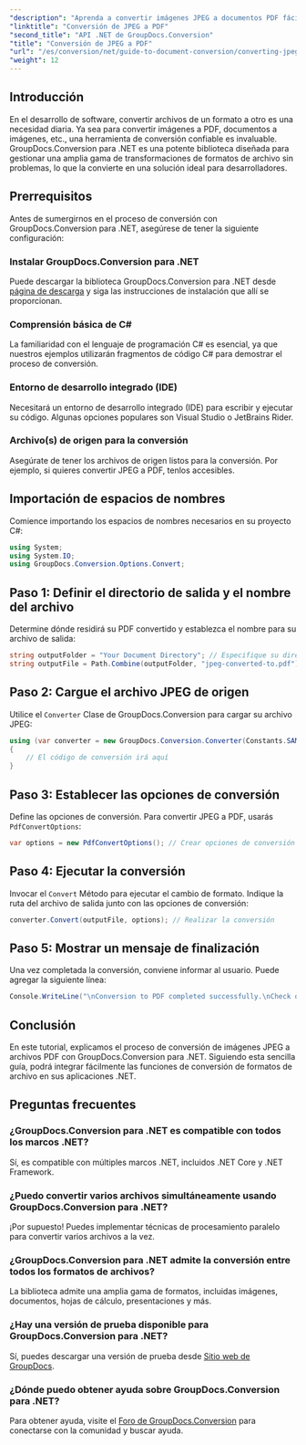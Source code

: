 ```yaml
---
"description": "Aprenda a convertir imágenes JPEG a documentos PDF fácilmente con GroupDocs.Conversion para .NET. Esta guía completa le explica los requisitos previos y los fragmentos de código esenciales."
"linktitle": "Conversión de JPEG a PDF"
"second_title": "API .NET de GroupDocs.Conversion"
"title": "Conversión de JPEG a PDF"
"url": "/es/conversion/net/guide-to-document-conversion/converting-jpeg-to-pdf/"
"weight": 12
---
```


## Introducción

En el desarrollo de software, convertir archivos de un formato a otro es una necesidad diaria. Ya sea para convertir imágenes a PDF, documentos a imágenes, etc., una herramienta de conversión confiable es invaluable. GroupDocs.Conversion para .NET es una potente biblioteca diseñada para gestionar una amplia gama de transformaciones de formatos de archivo sin problemas, lo que la convierte en una solución ideal para desarrolladores.

## Prerrequisitos
Antes de sumergirnos en el proceso de conversión con GroupDocs.Conversion para .NET, asegúrese de tener la siguiente configuración:

### Instalar GroupDocs.Conversion para .NET
Puede descargar la biblioteca GroupDocs.Conversion para .NET desde [página de descarga](https://releases.groupdocs.com/conversion/net/) y siga las instrucciones de instalación que allí se proporcionan.

### Comprensión básica de C#
La familiaridad con el lenguaje de programación C# es esencial, ya que nuestros ejemplos utilizarán fragmentos de código C# para demostrar el proceso de conversión.

### Entorno de desarrollo integrado (IDE)
Necesitará un entorno de desarrollo integrado (IDE) para escribir y ejecutar su código. Algunas opciones populares son Visual Studio o JetBrains Rider.

### Archivo(s) de origen para la conversión
Asegúrate de tener los archivos de origen listos para la conversión. Por ejemplo, si quieres convertir JPEG a PDF, tenlos accesibles.

## Importación de espacios de nombres
Comience importando los espacios de nombres necesarios en su proyecto C#:

```csharp
using System;
using System.IO;
using GroupDocs.Conversion.Options.Convert;
```

## Paso 1: Definir el directorio de salida y el nombre del archivo
Determine dónde residirá su PDF convertido y establezca el nombre para su archivo de salida:

```csharp
string outputFolder = "Your Document Directory"; // Especifique su directorio
string outputFile = Path.Combine(outputFolder, "jpeg-converted-to.pdf"); // Establecer el nombre del archivo de salida
```

## Paso 2: Cargue el archivo JPEG de origen
Utilice el `Converter` Clase de GroupDocs.Conversion para cargar su archivo JPEG:

```csharp
using (var converter = new GroupDocs.Conversion.Converter(Constants.SAMPLE_JPEG))
{
    // El código de conversión irá aquí
}
```

## Paso 3: Establecer las opciones de conversión
Define las opciones de conversión. Para convertir JPEG a PDF, usarás `PdfConvertOptions`:

```csharp
var options = new PdfConvertOptions(); // Crear opciones de conversión de PDF
```

## Paso 4: Ejecutar la conversión
Invocar el `Convert` Método para ejecutar el cambio de formato. Indique la ruta del archivo de salida junto con las opciones de conversión:

```csharp
converter.Convert(outputFile, options); // Realizar la conversión
```

## Paso 5: Mostrar un mensaje de finalización
Una vez completada la conversión, conviene informar al usuario. Puede agregar la siguiente línea:

```csharp
Console.WriteLine("\nConversion to PDF completed successfully.\nCheck output in {0}", outputFolder);
```

## Conclusión
En este tutorial, explicamos el proceso de conversión de imágenes JPEG a archivos PDF con GroupDocs.Conversion para .NET. Siguiendo esta sencilla guía, podrá integrar fácilmente las funciones de conversión de formatos de archivo en sus aplicaciones .NET.

## Preguntas frecuentes

### ¿GroupDocs.Conversion para .NET es compatible con todos los marcos .NET?
Sí, es compatible con múltiples marcos .NET, incluidos .NET Core y .NET Framework.

### ¿Puedo convertir varios archivos simultáneamente usando GroupDocs.Conversion para .NET?
¡Por supuesto! Puedes implementar técnicas de procesamiento paralelo para convertir varios archivos a la vez.

### ¿GroupDocs.Conversion para .NET admite la conversión entre todos los formatos de archivos?
La biblioteca admite una amplia gama de formatos, incluidas imágenes, documentos, hojas de cálculo, presentaciones y más.

### ¿Hay una versión de prueba disponible para GroupDocs.Conversion para .NET?
Sí, puedes descargar una versión de prueba desde [Sitio web de GroupDocs](https://releases.groupdocs.com/).

### ¿Dónde puedo obtener ayuda sobre GroupDocs.Conversion para .NET?
Para obtener ayuda, visite el [Foro de GroupDocs.Conversion](https://forum.groupdocs.com/c/conversion/11) para conectarse con la comunidad y buscar ayuda.